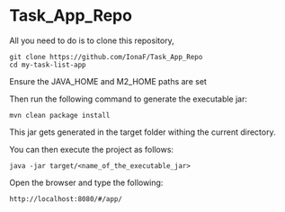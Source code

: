 # Task_App_Repo

All you need to do is to clone this repository,

```
git clone https://github.com/IonaF/Task_App_Repo
cd my-task-list-app
```

Ensure the JAVA_HOME and M2_HOME paths are set

Then run the following command to generate the executable jar:

```
mvn clean package install
```

This jar gets generated in the target folder withing the current directory.

You can then execute the project as follows:

```
java -jar target/<name_of_the_executable_jar>
```

Open the browser and type the following: 
```
http://localhost:8080/#/app/
```
